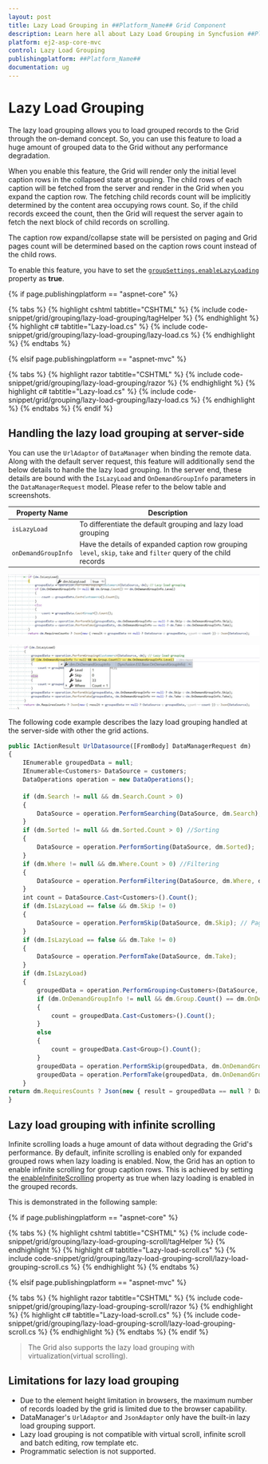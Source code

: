 ```yaml
---
layout: post
title: Lazy Load Grouping in ##Platform_Name## Grid Component
description: Learn here all about Lazy Load Grouping in Syncfusion ##Platform_Name## Grid component of Syncfusion Essential JS 2 and more.
platform: ej2-asp-core-mvc
control: Lazy Load Grouping
publishingplatform: ##Platform_Name##
documentation: ug
---
```



# Lazy Load Grouping

The lazy load grouping allows you to load grouped records to the Grid through the on-demand concept. So, you can use this feature to load a huge amount of grouped data to the Grid without any performance degradation.

When you enable this feature, the Grid will render only the initial level caption rows in the collapsed state at grouping. The child rows of each caption will be fetched from the server and render in the Grid when you expand the caption row. The fetching child records count will be implicitly determined by the content area occupying rows count. So, if the child records exceed the count, then the Grid will request the server again to fetch the next block of child records on scrolling.

The caption row expand/collapse state will be persisted on paging and Grid pages count will be determined based on the caption rows count instead of the child rows.

To enable this feature, you have to set the [`groupSettings.enableLazyLoading`](https://help.syncfusion.com/cr/aspnetcore-js2/Syncfusion.EJ2.Grids.GridGroupSettings.html#Syncfusion_EJ2_Grids_GridGroupSettings_EnableLazyLoading) property as **true**.

{% if page.publishingplatform == "aspnet-core" %}

{% tabs %}
{% highlight cshtml tabtitle="CSHTML" %}
{% include code-snippet/grid/grouping/lazy-load-grouping/tagHelper %}
{% endhighlight %}
{% highlight c# tabtitle="Lazy-load.cs" %}
{% include code-snippet/grid/grouping/lazy-load-grouping/lazy-load.cs %}
{% endhighlight %}
{% endtabs %}

{% elsif page.publishingplatform == "aspnet-mvc" %}

{% tabs %}
{% highlight razor tabtitle="CSHTML" %}
{% include code-snippet/grid/grouping/lazy-load-grouping/razor %}
{% endhighlight %}
{% highlight c# tabtitle="Lazy-load.cs" %}
{% include code-snippet/grid/grouping/lazy-load-grouping/lazy-load.cs %}
{% endhighlight %}
{% endtabs %}
{% endif %}



## Handling the lazy load grouping at server-side

You can use the `UrlAdaptor` of `DataManager` when binding the remote data. Along with the default server request, this feature will additionally send the below details to handle the lazy load grouping. In the server end, these details are bound with the `IsLazyLoad` and `OnDemandGroupInfo` parameters in the `DataManagerRequest` model. Please refer to the below table and screenshots.

|Property Name |Description|
|-----|-----|
|`isLazyLoad` |To differentiate the default grouping and lazy load grouping|
|`onDemandGroupInfo` |Have the details of expanded caption row grouping `level`, `skip`, `take` and `filter` query of the child records|

![IsLazyLoad](../../images/islazyload.jpg)

![OnDemandGroupInfo](../../images/groupinfo.jpg)

The following code example describes the lazy load grouping handled at the server-side with other the grid actions.

```typescript
public IActionResult UrlDatasource([FromBody] DataManagerRequest dm)
{
    IEnumerable groupedData = null;
    IEnumerable<Customers> DataSource = customers;
    DataOperations operation = new DataOperations();

    if (dm.Search != null && dm.Search.Count > 0)
    {
        DataSource = operation.PerformSearching(DataSource, dm.Search);  //Search
    }
    if (dm.Sorted != null && dm.Sorted.Count > 0) //Sorting
    {
        DataSource = operation.PerformSorting(DataSource, dm.Sorted);
    }
    if (dm.Where != null && dm.Where.Count > 0) //Filtering
    {
        DataSource = operation.PerformFiltering(DataSource, dm.Where, dm.Where[0].Operator);
    }
    int count = DataSource.Cast<Customers>().Count();
    if (dm.IsLazyLoad == false && dm.Skip != 0)
    {
        DataSource = operation.PerformSkip(DataSource, dm.Skip); // Paging
    }
    if (dm.IsLazyLoad == false && dm.Take != 0)
    {
        DataSource = operation.PerformTake(DataSource, dm.Take);
    }
    if (dm.IsLazyLoad)
    {
        groupedData = operation.PerformGrouping<Customers>(DataSource, dm); // Lazy load grouping
        if (dm.OnDemandGroupInfo != null && dm.Group.Count() == dm.OnDemandGroupInfo.Level)
        {
            count = groupedData.Cast<Customers>().Count();
        }
        else
        {
            count = groupedData.Cast<Group>().Count();
        }
        groupedData = operation.PerformSkip(groupedData, dm.OnDemandGroupInfo == null ? dm.Skip : dm.OnDemandGroupInfo.Skip);
        groupedData = operation.PerformTake(groupedData, dm.OnDemandGroupInfo == null ? dm.Take : dm.OnDemandGroupInfo.Take);
    }
return dm.RequiresCounts ? Json(new { result = groupedData == null ? DataSource : groupedData, count = count }) : Json(DataSource);
}

```

## Lazy load grouping with infinite scrolling

Infinite scrolling loads a huge amount of data without degrading the Grid's performance. By default, infinite scrolling is enabled only for expanded grouped rows when lazy loading is enabled. Now, the Grid has an option to enable infinite scrolling for group caption rows. This is achieved by setting the [enableInfiniteScrolling](../../api/grid/#enableinfinitescrolling) property as true when lazy loading is enabled in the grouped records.

This is demonstrated in the following sample:

{% if page.publishingplatform == "aspnet-core" %}

{% tabs %}
{% highlight cshtml tabtitle="CSHTML" %}
{% include code-snippet/grid/grouping/lazy-load-grouping-scroll/tagHelper %}
{% endhighlight %}
{% highlight c# tabtitle="Lazy-load-scroll.cs" %}
{% include code-snippet/grid/grouping/lazy-load-grouping-scroll/lazy-load-grouping-scroll.cs %}
{% endhighlight %}
{% endtabs %}

{% elsif page.publishingplatform == "aspnet-mvc" %}

{% tabs %}
{% highlight razor tabtitle="CSHTML" %}
{% include code-snippet/grid/grouping/lazy-load-grouping-scroll/razor %}
{% endhighlight %}
{% highlight c# tabtitle="Lazy-load-scroll.cs" %}
{% include code-snippet/grid/grouping/lazy-load-grouping-scroll/lazy-load-grouping-scroll.cs %}
{% endhighlight %}
{% endtabs %}
{% endif %}


> The Grid also supports the lazy load grouping with virtualization(virtual scrolling).

## Limitations for lazy load grouping

* Due to the element height limitation in browsers, the maximum number of records loaded by the grid is limited due to the browser capability.
* DataManager's `UrlAdaptor` and `JsonAdaptor` only have the built-in lazy load grouping support.
* Lazy load grouping is not compatible with virtual scroll, infinite scroll and batch editing, row template etc.
* Programmatic selection is not supported.